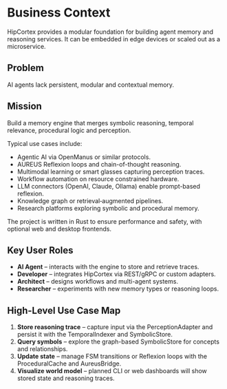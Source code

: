 # Business Context

HipCortex provides a modular foundation for building agent memory and reasoning services. It can be embedded in edge devices or scaled out as a microservice.

## Problem
AI agents lack persistent, modular and contextual memory.

## Mission
Build a memory engine that merges symbolic reasoning, temporal relevance, procedural logic and perception.

Typical use cases include:

- Agentic AI via OpenManus or similar protocols.
- AUREUS Reflexion loops and chain-of-thought reasoning.
- Multimodal learning or smart glasses capturing perception traces.
- Workflow automation on resource constrained hardware.
- LLM connectors (OpenAI, Claude, Ollama) enable prompt-based reflexion.
- Knowledge graph or retrieval‑augmented pipelines.
- Research platforms exploring symbolic and procedural memory.

The project is written in Rust to ensure performance and safety, with optional web and desktop frontends.

## Key User Roles
- **AI Agent** – interacts with the engine to store and retrieve traces.
- **Developer** – integrates HipCortex via REST/gRPC or custom adapters.
- **Architect** – designs workflows and multi-agent systems.
- **Researcher** – experiments with new memory types or reasoning loops.

## High-Level Use Case Map
1. **Store reasoning trace** – capture input via the PerceptionAdapter and persist it with the TemporalIndexer and SymbolicStore.
2. **Query symbols** – explore the graph-based SymbolicStore for concepts and relationships.
3. **Update state** – manage FSM transitions or Reflexion loops with the ProceduralCache and AureusBridge.
4. **Visualize world model** – planned CLI or web dashboards will show stored state and reasoning traces.

